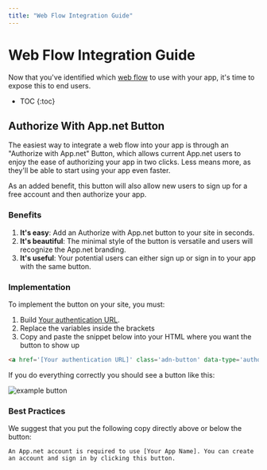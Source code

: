 ```yaml
---
title: "Web Flow Integration Guide"
---
```


# Web Flow Integration Guide

Now that you've identified which [web flow](/docs/authentication/flows/web/) to use with your app, it's time to expose this to end users.

* TOC
{:toc}

## Authorize With App.net Button

The easiest way to integrate a web flow into your app is through an "Authorize with App.net" Button, which allows current App.net users to enjoy the ease of authorizing your app in two clicks. Less means more, as they'll be able to start using your app even faster.

As an added benefit, this button will also allow new users to sign up for a free account and then authorize your app.

### Benefits

1. **It's easy**: Add an Authorize with App.net button to your site in seconds.
1. **It's beautiful**: The minimal style of the button is versatile and users will recognize the App.net branding.
1. **It's useful**: Your potential users can either sign up or sign in to your app with the same button.

### Implementation

To implement the button on your site, you must:

1. Build [Your authentication URL](/docs/authentication/flows/web/).
1. Replace the variables inside the brackets
1. Copy and paste the snippet below into your HTML where you want the button to show up


~~~html
<a href='[Your authentication URL]' class='adn-button' data-type='authorize_v2' data-width="145" data-height="22" >Authorize with App.net</a><script>(function(d,s,id){var js,fjs=d.getElementsByTagName(s)[0];if(!d.getElementById(id)){js=d.createElement(s);js.id=id;js.src='//d2zh9g63fcvyrq.cloudfront.net/adn.js';fjs.parentNode.insertBefore(js,fjs);}}(document, 'script', 'adn-button-js'));</script>
~~~

If you do everything correctly you should see a button like this:

![example button](/assets/images/button.png)

### Best Practices

We suggest that you put the following copy directly above or below the button:

    An App.net account is required to use [Your App Name]. You can create an account and sign in by clicking this button.